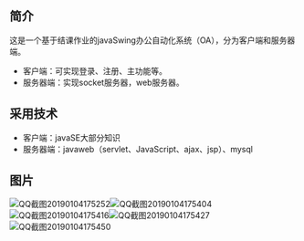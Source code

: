## 简介

这是一个基于结课作业的javaSwing办公自动化系统（OA），分为客户端和服务器端。

- 客户端：可实现登录、注册、主功能等。
- 服务器端：实现socket服务器，web服务器。



## 采用技术

- 客户端：javaSE大部分知识
- 服务器端：javaweb（servlet、JavaScript、ajax、jsp）、mysql



## 图片

![QQ截图20190104175252](https://github.com/mmciel/OA-java-Swing/raw/master/temp/QQ截图20190104175252.png)![QQ截图20190104175404](https://github.com/mmciel/OA-java-Swing/raw/master/temp/QQ截图20190104175404.png)![QQ截图20190104175416](https://github.com/mmciel/OA-java-Swing/raw/master/temp/QQ截图20190104175416.png)![QQ截图20190104175427](https://github.com/mmciel/OA-java-Swing/raw/master/temp/QQ截图20190104175427.png)![QQ截图20190104175450](https://github.com/mmciel/OA-java-Swing/raw/master/temp/QQ截图20190104175450.png)